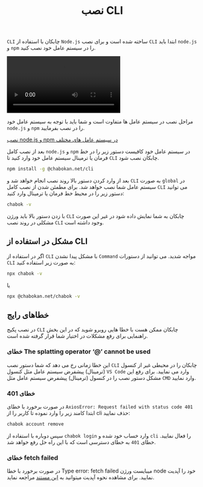 ﻿---
title: "نصب CLI"
sidebar_label: "نصب CLI"
---

`CLI` چابکان با استفاده از `Node.js` ساخته شده است و برای نصب `CLI` ابتدا باید `node.js` و `npm` را در سیستم عامل خود نصب کنید.

<video controls width="300">
  <source src="https://s1.chabokan.net/docs/videos/install-cli.mp4" />
</video>

مراحل نصب در سیستم عامل ها متفاوت است و شما باید با توجه به سیستم عامل خود `node.js` و `npm` را در نصب بفرمایید.

[نصب node.js و npm در سیستم عامل های مختلف](https://nodejs.org/en/download/package-manager/)

بعد از نصب کامل `node.js` و `npm` در سیستم عامل خود کافیست دستور زیر را در خط فرمان یا ترمینال سیستم عامل خود وارد کنید تا `CLI` چابکان نصب شود.

```bash
npm install -g @chabokan.net/cli
```

بعد از وارد کردن دستور بالا روند نصب انجام خواهد شد و `CLI` به صورت `global` در سیستم عامل شما نصب خواهد شد. برای مطمئن شدن از نصب کامل `CLI` می توانید دستور زیر را در محیط خط فرمان یا ترمینال وارد کنید:

```bash
chabok -v
```

با زدن دستور بالا باید ورژن `CLI` چابکان به شما نمایش داده شود در غیر این صورت مشکلی در روند نصب `CLI` وجود داشته است.

## مشکل در استفاده از CLI

اگر در استفاده از `CLI` با مشکل پیدا نشدن `Command` مواجه شدید. می توانید از دستورات `CLI` به صورت زیر استفاده کنید:

```bash
npx chabok -v
```

یا

```bash
npx @chabokan.net/chabok -v
```

## خطاهای رایج

در نصب پکیج `CLI` چابکان ممکن هست با خطا هایی روبرو شوید که در این بخش راهنمایی برای رفع مشکلات در اختیار شما قرار گرفته شده است.

### خطای The splatting operator ‘@’ cannot be used

این خطا زمانی رخ می دهد که شما دستور نصب `CLI` چابکان را در محیطی غیر از کنسول (ترمینال) پیشفرض سیستم عامل مثل کنسول `VS Code` وارد می نمایید. برای رفع این مشکل دستور نصب را در کنسول (ترمینال) پیشفرض سیستم عامل مثل `CMD` وارد نمایید.

### خطای 401

در صورت برخورد با خطای `AxiosError: Request failed with status code 401` ابتدا کامند زیر را وارد نموده تا کاربر را از cli حذف نمایید:

```bash
chabok account remove
```

سپس دوباره با استفاده از `chabok login` وارد خساب خود شده و `cli` را فعال نمایید. خطای `401` به خطای دسترسی است که با این راه حل رفع خواهد شد.

### خطای fetch failed

در صورت برخورد با خطا Type error: fetch failed میبایست ورژن node خود را آپدیت نمایید. برای مشاهده نحوه آپدیت میتوانید به [این مستند](https://docs.chabokan.net/cli/update/#%D8%A8%D9%87-%D8%B1%D9%88%D8%B2-%D8%B1%D8%B3%D8%A7%D9%86%DB%8C-node-version) مراجعه نماید.


